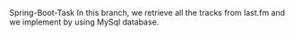 Spring-Boot-Task
In this branch, we retrieve all the tracks from last.fm and we implement by using MySql database.
